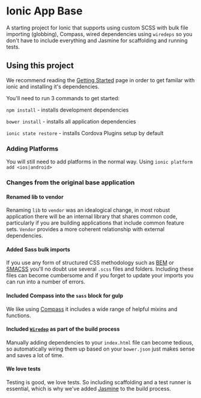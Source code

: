 Ionic App Base
=====================

A starting project for Ionic that supports using custom SCSS with bulk file importing (globbing), Compass, wired dependencies using `wiredeps` so you don't have to include everything and Jasmine for scaffolding and running tests.

## Using this project

We recommend reading the [Getting Started](http://ionicframework.com/getting-started) page in order to get familar with ionic and installing it's dependencies.

You'll need to run 3 commands to get started:

`npm install` - installs development dependencies 

`bower install` - installs all application dependencies

`ionic state restore` - installs Cordova Plugins setup by default

### Adding Platforms
You will still need to add platforms in the normal way. Using `ionic platform add <ios|android>`

### Changes from the original base application

#### Renamed lib to vendor
Renaming `lib` to `vendor` was an idealogical change, in most robust application there will be an internal library that shares common code, particularly if you are building applications that include common feature sets. `Vendor` provides a more coherent relationship with external dependencies. 

#### Added Sass bulk imports
If you use any form of structured CSS methodology such as [BEM](https://en.bem.info/) or [SMACSS](https://smacss.com) you'll no doubt use several `.scss` files and folders. Including these files can become cumbersome and if you forget to update your imports you can run into a number of errors. 

#### Included Compass into the `sass` block for gulp
We like using [Compass](http://compass-style.org) it includes a wide range of helpful mixins and functions. 

#### Included [`Wiredep`](https://github.com/taptapship/wiredep) as part of the build process
Manually adding dependencies to your `index.html` file can become tedious, so automatically wiring them up based on your `bower.json` just makes sense and saves a lot of time.

#### We love tests
Testing is good, we love tests. So including scaffolding and a test runner is essential, which is why we've added [Jasmine](http://jasmine.github.io/) to the build process.

